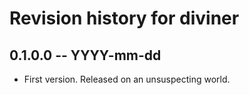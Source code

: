 # Revision history for diviner

## 0.1.0.0 -- YYYY-mm-dd

* First version. Released on an unsuspecting world.
